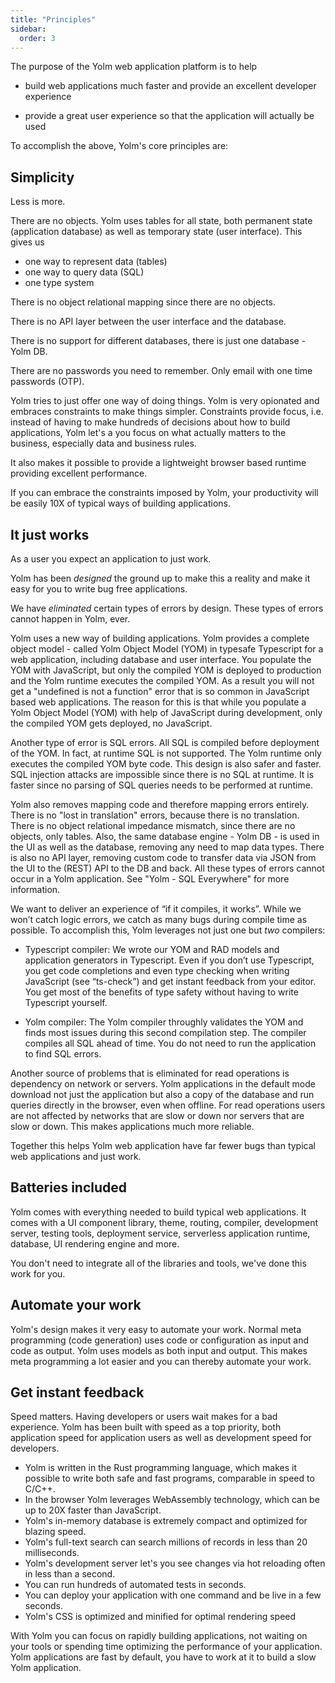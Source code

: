 ```yaml
---
title: "Principles"
sidebar:
  order: 3
---
```


The purpose of the Yolm web application platform is to help

- build web applications much faster and provide an excellent developer experience

- provide a great user experience so that the application will actually be used

To accomplish the above, Yolm's core principles are:

## Simplicity

Less is more.

There are no objects. Yolm uses tables for all state, both permanent state (application database) as well as temporary state (user interface). This gives us

- one way to represent data (tables)
- one way to query data (SQL)
- one type system

There is no object relational mapping since there are no objects.

There is no API layer between the user interface and the database.

There is no support for different databases, there is just one database - Yolm DB.

There are no passwords you need to remember. Only email with one time passwords (OTP).

Yolm tries to just offer one way of doing things. Yolm is very opionated and embraces constraints to make things simpler. Constraints provide focus, i.e. instead of having to make hundreds of decisions about how to build applications, Yolm let's a you focus on what actually matters to the business, especially data and business rules.

It also makes it possible to provide a lightweight browser based runtime providing excellent performance.

If you can embrace the constraints imposed by Yolm, your productivity will be easily 10X of typical ways of building applications.

## It just works

As a user you expect an application to just work.

Yolm has been _designed_ the ground up to make this a reality and make it easy for you to write bug free applications.

We have _eliminated_ certain types of errors by design. These types of errors cannot happen in Yolm, ever.

Yolm uses a new way of building applications. Yolm provides a complete object model - called Yolm Object Model (YOM) in typesafe Typescript for a web application, including database and user interface. You populate the YOM with JavaScript, but only the compiled YOM is deployed to production and the Yolm runtime executes the compiled YOM. As a result you will not get a "undefined is not a function" error that is so common in JavaScript based web applications. The reason for this is that while you populate a Yolm Object Model (YOM) with help of JavaScript during development, only the compiled YOM gets deployed, no JavaScript.

Another type of error is SQL errors. All SQL is compiled before deployment of the YOM. In fact, at runtime SQL is not supported. The Yolm runtime only executes the compiled YOM byte code. This design is also safer and faster. SQL injection attacks are impossible since there is no SQL at runtime. It is faster since no parsing of SQL queries needs to be performed at runtime.

Yolm also removes mapping code and therefore mapping errors entirely. There is no "lost in translation" errors, because there is no translation. There is no object relational impedance mismatch, since there are no objects, only tables. Also, the same database engine - Yolm DB - is used in the UI as well as the database, removing any need to map data types. There is also no API layer, removing custom code to transfer data via JSON from the UI to the (REST) API to the DB and back. All these types of errors cannot occur in a Yolm application. See "Yolm - SQL Everywhere" for more information.

We want to deliver an experience of “if it compiles, it works”. While we won’t catch logic errors, we catch as many bugs during compile time as possible. To accomplish this, Yolm leverages not just one but _two_ compilers:

- Typescript compiler: We wrote our YOM and RAD models and application generators in Typescript. Even if you don’t use Typescript, you get code completions and even type checking when writing JavaScript (see “ts-check”) and get instant feedback from your editor. You get most of the benefits of type safety without having to write Typescript yourself.

- Yolm compiler: The Yolm compiler throughly validates the YOM and finds most issues during this second compilation step. The compiler compiles all SQL ahead of time. You do not need to run the application to find SQL errors.

Another source of problems that is eliminated for read operations is dependency on network or servers. Yolm applications in the default mode download not just the application but also a copy of the database and run queries directly in the browser, even when offline. For read operations users are not affected by networks that are slow or down nor servers that are slow or down. This makes applications much more reliable.

Together this helps Yolm web application have far fewer bugs than typical web applications and just work.

## Batteries included

Yolm comes with everything needed to build typical web applications. It comes with a UI component library, theme, routing, compiler, development server, testing tools, deployment service, serverless application runtime, database, UI rendering engine and more.

You don't need to integrate all of the libraries and tools, we've done this work for you.

## Automate your work

Yolm's design makes it very easy to automate your work. Normal meta programming (code generation) uses code or configuration as input and code as output. Yolm uses models as both input and output. This makes meta programming a lot easier and you can thereby automate your work.

## Get instant feedback

Speed matters. Having developers or users wait makes for a bad experience. Yolm has been built with speed as a top priority, both application speed for application users as well as development speed for developers.

- Yolm is written in the Rust programming language, which makes it possible to write both safe and fast programs, comparable in speed to C/C++.
- In the browser Yolm leverages WebAssembly technology, which can be up to 20X faster than JavaScript.
- Yolm's in-memory database is extremely compact and optimized for blazing speed.
- Yolm's full-text search can search millions of records in less than 20 milliseconds.
- Yolm's development server let's you see changes via hot reloading often in less than a second.
- You can run hundreds of automated tests in seconds.
- You can deploy your application with one command and be live in a few seconds.
- Yolm's CSS is optimized and minified for optimal rendering speed

With Yolm you can focus on rapidly building applications, not waiting on your tools or spending time optimizing the performance of your application. Yolm applications are fast by default, you have to work at it to build a slow Yolm application.
